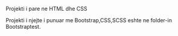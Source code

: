 Projekti i pare ne HTML dhe CSS

Projekti i njejte i punuar me Bootstrap,CSS,SCSS eshte ne folder-in Bootstraptest.
